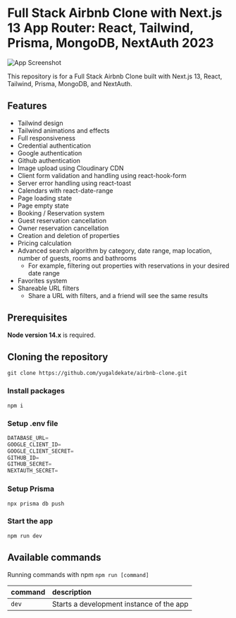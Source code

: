 # Full Stack Airbnb Clone with Next.js 13 App Router: React, Tailwind, Prisma, MongoDB, NextAuth 2023

![App Screenshot](https://user-images.githubusercontent.com/23248726/229031522-64a49ad0-66f7-4ea8-94a8-f64a0bb56736.png)

This repository is for a Full Stack Airbnb Clone built with Next.js 13, React, Tailwind, Prisma, MongoDB, and NextAuth.

## Features

- Tailwind design
- Tailwind animations and effects
- Full responsiveness
- Credential authentication
- Google authentication
- Github authentication
- Image upload using Cloudinary CDN
- Client form validation and handling using react-hook-form
- Server error handling using react-toast
- Calendars with react-date-range
- Page loading state
- Page empty state
- Booking / Reservation system
- Guest reservation cancellation
- Owner reservation cancellation
- Creation and deletion of properties
- Pricing calculation
- Advanced search algorithm by category, date range, map location, number of guests, rooms and bathrooms
  - For example, filtering out properties with reservations in your desired date range
- Favorites system
- Shareable URL filters
  - Share a URL with filters, and a friend will see the same results

## Prerequisites

**Node version 14.x** is required.

## Cloning the repository

```shell
git clone https://github.com/yugaldekate/airbnb-clone.git
```

### Install packages

```shell
npm i
```

### Setup .env file


```js
DATABASE_URL=
GOOGLE_CLIENT_ID=
GOOGLE_CLIENT_SECRET=
GITHUB_ID=
GITHUB_SECRET=
NEXTAUTH_SECRET=
```

### Setup Prisma

```shell
npx prisma db push

```

### Start the app

```shell
npm run dev
```

## Available commands

Running commands with npm `npm run [command]`

| command         | description                              |
| :-------------- | :--------------------------------------- |
| `dev`           | Starts a development instance of the app |
